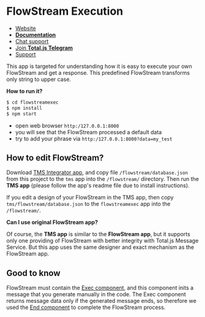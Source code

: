 # FlowStream Execution

- [Website](https://www.totaljs.com/flowstream/)
- [__Documentation__](https://docs.totaljs.com/total4/5aed1001bj51c/)
- [Chat support](https://platform.totaljs.com/?open=messenger)
- [Join __Total.js Telegram__](https://t.me/totalplatform)
- [Support](https://www.totaljs.com/support/)

This app is targeted for understanding how it is easy to execute your own FlowStream and get a response. This predefined FlowStream transforms only string to upper case.

__How to run it?__

```bash
$ cd flowstreamexec
$ npm install
$ npm start
```

- open web browser `http:/127.0.0.1:8000`
- you will see that the FlowStream processed a default data
- try to add your phrase via `http:/127.0.0.1:8000?data=my_test`

## How to edit FlowStream?

Download [TMS Integrator app](https://github.com/totaljs/tms), and copy file `/flowstream/database.json` from this project to the `tms` app into the `/flowstream/` directory. Then run the __TMS app__ (please follow the app's readme file due to install instructions).

If you edit a design of your FlowStream in the TMS app, then copy `tms/flowstream/database.json` to the `flowstreamexec` app into the `/flowstream/`.

__Can I use original FlowStream app?__

Of course, the __TMS app__ is similar to the __FlowStream app__, but it supports only one providing of FlowStream with better integrity with Total.js Message Service. But this app uses the same designer and exact mechanism as the FlowStream app.

## Good to know

FlowStream must contain the [Exec component](https://github.com/totaljs/flowstreamcomponents/blob/main/components/exec.html), and this component inits a message that you generate manually in the code. The Exec component returns message data only if the generated message ends, so therefore we used the [End component](https://github.com/totaljs/flowstreamcomponents/blob/main/components/end.html) to complete the FlowStream process.